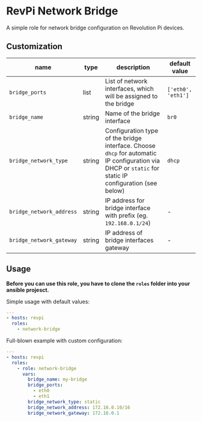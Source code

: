 # RevPi Network Bridge

A simple role for network bridge configuration on Revolution Pi devices.

## Customization

| name | type | description | default value |
|------|------|-------------|---------------|
| `bridge_ports` | list | List of network interfaces, which will be assigned to the bridge | `['eth0', 'eth1']` |
| `bridge_name` | string | Name of the bridge interface | `br0` |
| `bridge_network_type` | string | Configuration type of the bridge interface. Choose `dhcp` for automatic IP configuration via DHCP or `static` for static IP configuration (see below) | `dhcp` |
| `bridge_network_address` | string | IP address for bridge interface with prefix (eg. `192.168.0.1/24`) | - |
| `bridge_network_gateway` | string | IP address of bridge interfaces gateway | - |

## Usage

**Before you can use this role, you have to clone the `roles` folder into your ansible projesct.**

Simple usage with default values:
```yaml
---
- hosts: revpi
  roles:
    - network-bridge
```

Full-blown example with custom configuration:
```yaml
---
- hosts: revpi
  roles:
    - role: network-bridge
      vars:
        bridge_name: my-bridge
        bridge_ports:
          - eth0
          - eth1
        bridge_network_type: static
        bridge_network_address: 172.16.0.10/16
        bridge_network_gateway: 172.16.0.1
```
